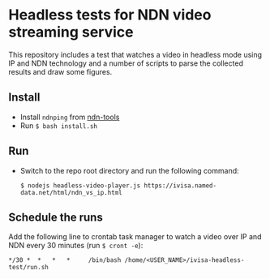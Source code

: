 # Headless tests for NDN video streaming service

This repository includes a test that watches a video in headless mode using IP and NDN technology and
a number of scripts to parse the collected results and draw some figures.


## Install
- Install `ndnping` from [ndn-tools](https://github.com/named-data/ndn-tools)
- Run `$ bash install.sh`

## Run
- Switch to the repo root directory and run the following command:
    
      $ nodejs headless-video-player.js https://ivisa.named-data.net/html/ndn_vs_ip.html

## Schedule the runs
Add the following line to crontab task manager to watch a video over IP and NDN every 30 minutes
(run `$ cront -e`):
  
    */30 *  *   *   *     /bin/bash /home/<USER_NAME>/ivisa-headless-test/run.sh
